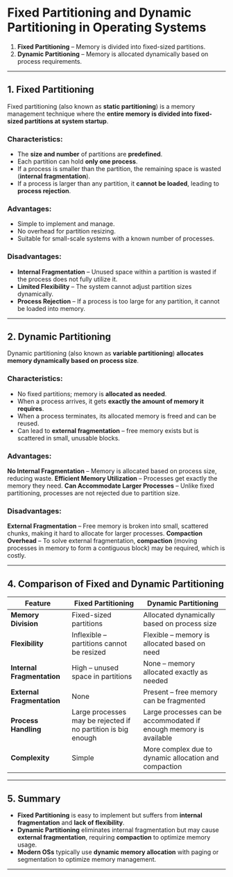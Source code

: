 # Fixed Partitioning and Dynamic Partitioning in Operating Systems

1. **Fixed Partitioning** – Memory is divided into fixed-sized partitions.
2. **Dynamic Partitioning** – Memory is allocated dynamically based on process requirements.

---

## 1. Fixed Partitioning
Fixed partitioning (also known as **static partitioning**) is a memory management technique where the **entire memory is divided into fixed-sized partitions at system startup**.

### **Characteristics:**
- The **size and number** of partitions are **predefined**.
- Each partition can hold **only one process**.
- If a process is smaller than the partition, the remaining space is wasted (**internal fragmentation**).
- If a process is larger than any partition, it **cannot be loaded**, leading to **process rejection**.

### **Advantages:**
-  Simple to implement and manage.
-  No overhead for partition resizing.
- Suitable for small-scale systems with a known number of processes.

### **Disadvantages:**
- **Internal Fragmentation** – Unused space within a partition is wasted if the process does not fully utilize it.
- **Limited Flexibility** – The system cannot adjust partition sizes dynamically.
- **Process Rejection** – If a process is too large for any partition, it cannot be loaded into memory.

---


## 2. Dynamic Partitioning
Dynamic partitioning (also known as **variable partitioning**) **allocates memory dynamically based on process size**.

### **Characteristics:**
- No fixed partitions; memory is **allocated as needed**.
- When a process arrives, it gets **exactly the amount of memory it requires**.
- When a process terminates, its allocated memory is freed and can be reused.
- Can lead to **external fragmentation** – free memory exists but is scattered in small, unusable blocks.

### **Advantages:**
**No Internal Fragmentation** – Memory is allocated based on process size, reducing waste.
**Efficient Memory Utilization** – Processes get exactly the memory they need.
**Can Accommodate Larger Processes** – Unlike fixed partitioning, processes are not rejected due to partition size.

### **Disadvantages:**
**External Fragmentation** – Free memory is broken into small, scattered chunks, making it hard to allocate for larger processes.
**Compaction Overhead** – To solve external fragmentation, **compaction** (moving processes in memory to form a contiguous block) may be required, which is costly.

---

## 4. Comparison of Fixed and Dynamic Partitioning

| Feature | Fixed Partitioning | Dynamic Partitioning |
|---------|------------------|-------------------|
| **Memory Division** | Fixed-sized partitions | Allocated dynamically based on process size |
| **Flexibility** | Inflexible – partitions cannot be resized | Flexible – memory is allocated based on need |
| **Internal Fragmentation** | High – unused space in partitions | None – memory allocated exactly as needed |
| **External Fragmentation** | None | Present – free memory can be fragmented |
| **Process Handling** | Large processes may be rejected if no partition is big enough | Large processes can be accommodated if enough memory is available |
| **Complexity** | Simple | More complex due to dynamic allocation and compaction |

---

## 5. Summary
- **Fixed Partitioning** is easy to implement but suffers from **internal fragmentation** and **lack of flexibility**.
- **Dynamic Partitioning** eliminates internal fragmentation but may cause **external fragmentation**, requiring **compaction** to optimize memory usage.
- **Modern OSs** typically use **dynamic memory allocation** with paging or segmentation to optimize memory management.

---
